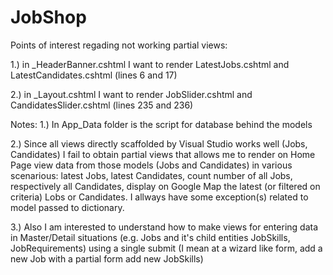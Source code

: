 # JobShop
Points of interest regading not working partial views:

1.) in _HeaderBanner.cshtml I want to render LatestJobs.cshtml and LatestCandidates.cshtml  (lines 6 and 17)

2.) in _Layout.cshtml I want to render JobSlider.cshtml and CandidatesSlider.cshtml (lines 235 and 236)

Notes: 
1.) In App_Data folder is the script for database behind the models

2.) Since all views directly scaffolded by Visual Studio works well (Jobs, Candidates) I fail to obtain partial views that allows me to render on Home Page view data from those models (Jobs and Candidates) in various scenarious: latest Jobs, latest Candidates, count number of all Jobs, respectively all Candidates, display on Google Map the latest (or filtered on criteria) Lobs or Candidates. I allways have some exception(s) related to model passed to dictionary.

3.) Also I am interested to understand how to make views for entering data in Master/Detail situations (e.g. Jobs and it's child entities JobSkills, JobRequirements) using a single submit (I mean at a wizard like form, add a new Job with a partial form add new JobSkills)

